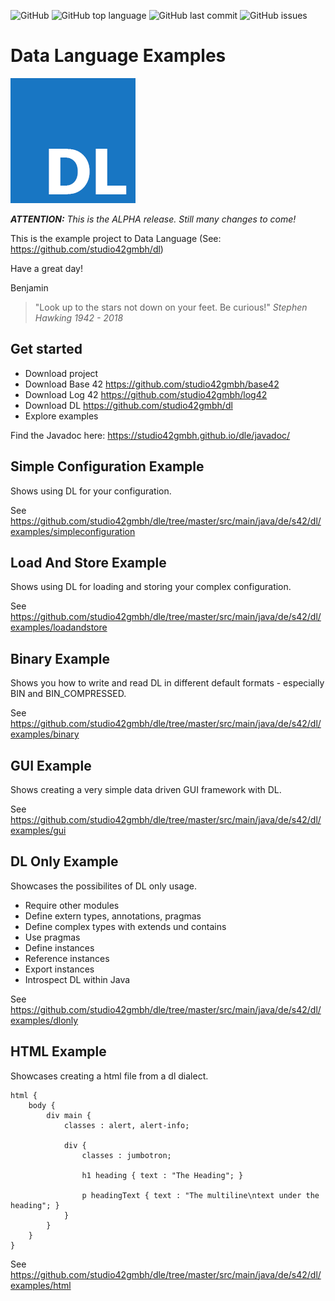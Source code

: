 ![GitHub](https://img.shields.io/github/license/studio42gmbh/dle)
![GitHub top language](https://img.shields.io/github/languages/top/studio42gmbh/dle)
![GitHub last commit](https://img.shields.io/github/last-commit/studio42gmbh/dle)
![GitHub issues](https://img.shields.io/github/issues/studio42gmbh/dle)

# Data Language Examples

![DL Logo](https://github.com/studio42gmbh/dl/blob/master/resources/images/logo/dl-logo-200.png)

***ATTENTION:** This is the ALPHA release. Still many changes to come!*

This is the example project to Data Language (See: https://github.com/studio42gmbh/dl)

Have a great day!

Benjamin

> "Look up to the stars not down on your feet. Be curious!" _Stephen Hawking 1942 - 2018_


## Get started

* Download project
* Download Base 42 https://github.com/studio42gmbh/base42
* Download Log 42 https://github.com/studio42gmbh/log42
* Download DL https://github.com/studio42gmbh/dl
* Explore examples

Find the Javadoc here: https://studio42gmbh.github.io/dle/javadoc/


## Simple Configuration Example

Shows using DL for your configuration.

See https://github.com/studio42gmbh/dle/tree/master/src/main/java/de/s42/dl/examples/simpleconfiguration


## Load And Store Example

Shows using DL for loading and storing your complex configuration.

See https://github.com/studio42gmbh/dle/tree/master/src/main/java/de/s42/dl/examples/loadandstore


## Binary Example

Shows you how to write and read DL in different default formats - especially BIN and BIN_COMPRESSED.

See https://github.com/studio42gmbh/dle/tree/master/src/main/java/de/s42/dl/examples/binary


## GUI Example

Shows creating a very simple data driven GUI framework with DL.

See https://github.com/studio42gmbh/dle/tree/master/src/main/java/de/s42/dl/examples/gui


## DL Only Example

Showcases the possibilites of DL only usage. 

* Require other modules
* Define extern types, annotations, pragmas
* Define complex types with extends und contains
* Use pragmas
* Define instances
* Reference instances
* Export instances
* Introspect DL within Java

See https://github.com/studio42gmbh/dle/tree/master/src/main/java/de/s42/dl/examples/dlonly


## HTML Example

Showcases creating a html file from a dl dialect.

```
html {
	body {
		div main {
			classes : alert, alert-info;

			div {
				classes : jumbotron;

				h1 heading { text : "The Heading"; }

				p headingText {	text : "The multiline\ntext under the heading";	}
			}
		}
	}
}
```

See https://github.com/studio42gmbh/dle/tree/master/src/main/java/de/s42/dl/examples/html

